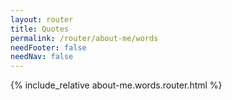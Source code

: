 ```yaml
---
layout: router
title: Quotes
permalink: /router/about-me/words
needFooter: false
needNav: false
---
```


<!-- liquid syntax for javascript -->
<script>
var all =[
{% for post in site.categories.words %}
  {
    "title": "{{post.title}}",
    "author": "{{post.author}}",
    "url": "{{post.url}}"
  }
  {% if forloop.last == false %} , {% endif %}
{% endfor %}
];

var quotes = [
{% for post in site.categories.words-quotes %}
  {
    "title": "{{post.title}}",
    "author": "{{post.author}}",
    "url": "{{post.url}}"
  }
  {% if forloop.last == false %} , {% endif %}
{% endfor %}
];

var bibles = [
{% for post in site.categories.words-bibles %}
  {
    "title": "{{post.title}}",
    "author": "{{post.author}}",
    "url": "{{post.url}}"
  }
  {% if forloop.last == false %} , {% endif %}
{% endfor %}
]

var poets = [
{% for post in site.categories.words-poets %}
  {
    "title": "{{post.title}}",
    "author": "{{post.author}}",
    "url": "{{post.url}}"
  }
  {% if forloop.last == false %} , {% endif %}
{% endfor %}
]

var articles = [
{% for post in site.categories.words-articles %}
  {
    "title": "{{post.title}}",
    "author": "{{post.author}}",
    "url": "{{post.url}}"
  }
  {% if forloop.last == false %} , {% endif %}
{% endfor %}
]

var words = {
  all: all,
  bibles: bibles,
  poets: poets,
  articles: articles,
  quotes: quotes,
}
</script>

<style>
  {% include_relative about-me.words.router.css %}
</style>

<script>
  {% include_relative about-me.words.router.js %}
</script>

{% include_relative about-me.words.router.html %}
